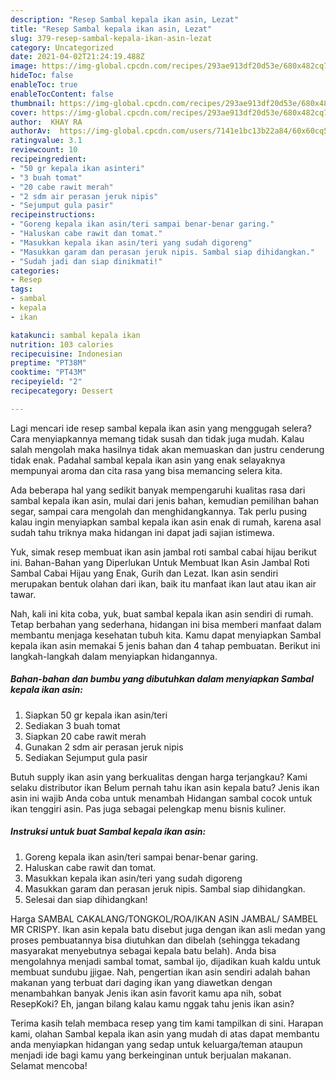 ```yaml
---
description: "Resep Sambal kepala ikan asin, Lezat"
title: "Resep Sambal kepala ikan asin, Lezat"
slug: 379-resep-sambal-kepala-ikan-asin-lezat
category: Uncategorized
date: 2021-04-02T21:24:19.488Z
image: https://img-global.cpcdn.com/recipes/293ae913df20d53e/680x482cq70/sambal-kepala-ikan-asin-foto-resep-utama.jpg
hideToc: false
enableToc: true
enableTocContent: false
thumbnail: https://img-global.cpcdn.com/recipes/293ae913df20d53e/680x482cq70/sambal-kepala-ikan-asin-foto-resep-utama.jpg
cover: https://img-global.cpcdn.com/recipes/293ae913df20d53e/680x482cq70/sambal-kepala-ikan-asin-foto-resep-utama.jpg
author:  KHAY RA
authorAv:  https://img-global.cpcdn.com/users/7141e1bc13b22a84/60x60cq50/avatar.jpg
ratingvalue: 3.1
reviewcount: 10
recipeingredient:
- "50 gr kepala ikan asinteri"
- "3 buah tomat"
- "20 cabe rawit merah"
- "2 sdm air perasan jeruk nipis"
- "Sejumput gula pasir"
recipeinstructions:
- "Goreng kepala ikan asin/teri sampai benar-benar garing."
- "Haluskan cabe rawit dan tomat."
- "Masukkan kepala ikan asin/teri yang sudah digoreng"
- "Masukkan garam dan perasan jeruk nipis. Sambal siap dihidangkan."
- "Sudah jadi dan siap dinikmati!"
categories:
- Resep
tags:
- sambal
- kepala
- ikan

katakunci: sambal kepala ikan 
nutrition: 103 calories
recipecuisine: Indonesian
preptime: "PT38M"
cooktime: "PT43M"
recipeyield: "2"
recipecategory: Dessert

---
```



Lagi mencari ide resep sambal kepala ikan asin yang menggugah selera? Cara menyiapkannya memang tidak susah dan tidak juga mudah. Kalau salah mengolah maka hasilnya tidak akan memuaskan dan justru cenderung tidak enak. Padahal sambal kepala ikan asin yang enak selayaknya mempunyai aroma dan cita rasa yang bisa memancing selera kita.


Ada beberapa hal yang sedikit banyak mempengaruhi kualitas rasa dari sambal kepala ikan asin, mulai dari jenis bahan, kemudian pemilihan bahan segar, sampai cara mengolah dan menghidangkannya. Tak perlu pusing kalau ingin menyiapkan sambal kepala ikan asin enak di rumah, karena asal sudah tahu triknya maka hidangan ini dapat jadi sajian istimewa.

Yuk, simak resep membuat ikan asin jambal roti sambal cabai hijau berikut ini. Bahan-Bahan yang Diperlukan Untuk Membuat Ikan Asin Jambal Roti Sambal Cabai Hijau yang Enak, Gurih dan Lezat. Ikan asin sendiri merupakan bentuk olahan dari ikan, baik itu manfaat ikan laut atau ikan air tawar.


Nah, kali ini kita coba, yuk, buat sambal kepala ikan asin sendiri di rumah. Tetap berbahan yang sederhana, hidangan ini bisa memberi manfaat dalam membantu menjaga kesehatan tubuh kita. Kamu dapat menyiapkan Sambal kepala ikan asin memakai 5 jenis bahan dan 4 tahap pembuatan. Berikut ini langkah-langkah dalam menyiapkan hidangannya.

<!--inarticleads1-->

##### Bahan-bahan dan bumbu yang dibutuhkan dalam menyiapkan Sambal kepala ikan asin:

1. Siapkan 50 gr kepala ikan asin/teri
1. Sediakan 3 buah tomat
1. Siapkan 20 cabe rawit merah
1. Gunakan 2 sdm air perasan jeruk nipis
1. Sediakan Sejumput gula pasir


Butuh supply ikan asin yang berkualitas dengan harga terjangkau? Kami selaku distributor ikan Belum pernah tahu ikan asin kepala batu? Jenis ikan asin ini wajib Anda coba untuk menambah Hidangan sambal cocok untuk ikan tenggiri asin. Pas juga sebagai pelengkap menu bisnis kuliner. 

<!--inarticleads2-->

##### Instruksi untuk buat Sambal kepala ikan asin:

1. Goreng kepala ikan asin/teri sampai benar-benar garing.
1. Haluskan cabe rawit dan tomat.
1. Masukkan kepala ikan asin/teri yang sudah digoreng
1. Masukkan garam dan perasan jeruk nipis. Sambal siap dihidangkan.
1. Selesai dan siap dihidangkan!

Harga SAMBAL CAKALANG/TONGKOL/ROA/IKAN ASIN JAMBAL/ SAMBEL MR CRISPY. Ikan asin kepala batu disebut juga dengan ikan asli medan yang proses pembuatannya bisa diutuhkan dan dibelah (sehingga tekadang masyarakat menyebutnya sebagai kepala batu belah). Anda bisa mengolahnya menjadi sambal tomat, sambal ijo, dijadikan kuah kaldu untuk membuat sundubu jjigae. Nah, pengertian ikan asin sendiri adalah bahan makanan yang terbuat dari daging ikan yang diawetkan dengan menambahkan banyak Jenis ikan asin favorit kamu apa nih, sobat ResepKoki? Eh, jangan bilang kalau kamu nggak tahu jenis ikan asin? 

Terima kasih telah membaca resep yang tim kami tampilkan di sini. Harapan kami, olahan Sambal kepala ikan asin yang mudah di atas dapat membantu anda menyiapkan hidangan yang sedap untuk keluarga/teman ataupun menjadi ide bagi kamu yang berkeinginan untuk berjualan makanan. Selamat mencoba!
